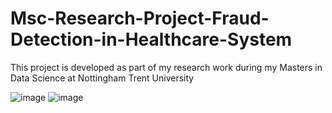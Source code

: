 # Msc-Research-Project-Fraud-Detection-in-Healthcare-System
This project is developed as part of my research work during my Masters in Data Science at Nottingham Trent University

![image](https://olympus.ntu.ac.uk/user-attachments/assets/2bd585cc-67cb-495c-a1c7-6ee573ca759d)
![image](https://olympus.ntu.ac.uk/user-attachments/assets/ddd61c49-9a54-4402-b126-5f7c199c5735)
